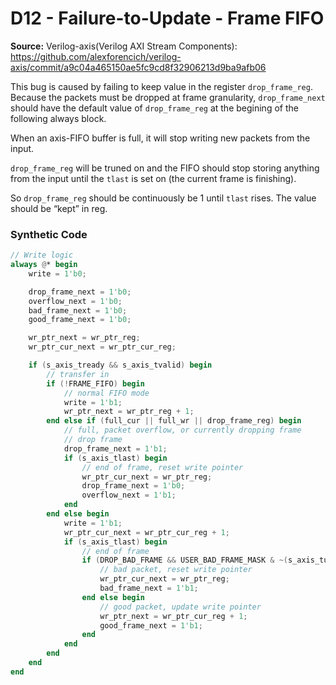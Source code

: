 # D12 - Failure-to-Update - Frame FIFO

**Source:** Verilog-axis(Verilog AXI Stream Components): https://github.com/alexforencich/verilog-axis/commit/a9c04a465150ae5fc9cd8f32906213d9ba9afb06

This bug is caused by failing to keep value in the register `drop_frame_reg`. Because the packets must be dropped at frame granularity, `drop_frame_next` should have the default value of `drop_frame_reg` at the begining of the following always block.


When an axis-FIFO buffer is full, it will stop writing new packets from the input.

`drop_frame_reg` will be truned on and the FIFO should stop storing anything from the input until the `tlast` is set on (the current frame is finishing).

So `drop_frame_reg` should be continuously be 1 until `tlast` rises.
The value should be “kept” in reg.

### Synthetic Code
```verilog
// Write logic
always @* begin
    write = 1'b0;

    drop_frame_next = 1'b0;
    overflow_next = 1'b0;
    bad_frame_next = 1'b0;
    good_frame_next = 1'b0;

    wr_ptr_next = wr_ptr_reg;
    wr_ptr_cur_next = wr_ptr_cur_reg;

    if (s_axis_tready && s_axis_tvalid) begin
        // transfer in
        if (!FRAME_FIFO) begin
            // normal FIFO mode
            write = 1'b1;
            wr_ptr_next = wr_ptr_reg + 1;
        end else if (full_cur || full_wr || drop_frame_reg) begin
            // full, packet overflow, or currently dropping frame
            // drop frame
            drop_frame_next = 1'b1;
            if (s_axis_tlast) begin
                // end of frame, reset write pointer
                wr_ptr_cur_next = wr_ptr_reg;
                drop_frame_next = 1'b0;
                overflow_next = 1'b1;
            end
        end else begin
            write = 1'b1;
            wr_ptr_cur_next = wr_ptr_cur_reg + 1;
            if (s_axis_tlast) begin
                // end of frame
                if (DROP_BAD_FRAME && USER_BAD_FRAME_MASK & ~(s_axis_tuser ^ USER_BAD_FRAME_VALUE)) begin
                    // bad packet, reset write pointer
                    wr_ptr_cur_next = wr_ptr_reg;
                    bad_frame_next = 1'b1;
                end else begin
                    // good packet, update write pointer
                    wr_ptr_next = wr_ptr_cur_reg + 1;
                    good_frame_next = 1'b1;
                end
            end
        end
    end
end
```
